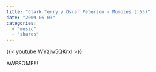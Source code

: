 ```yaml
---
title: "Clark Terry / Oscar Peterson - Mumbles (‘65)"
date: "2009-06-03"
categories:
  - "music"
  - "shares"
---
```


{{< youtube WYzjw5QKrxI >}}

AWESOME!!!
